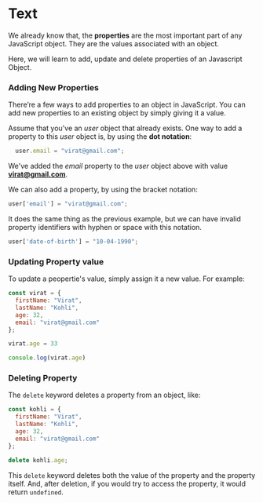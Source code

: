 # Text
We already know that, the **properties** are the most important part of any JavaScript object. They are the values associated with an object.

Here, we will learn to add, update and delete properties of an Javascript Object.

### Adding New Properties
There’re a few ways to add properties to an object in JavaScript. You can add new properties to an existing object by simply giving it a value.

Assume that you've an *user* object that already exists. One way to add a property to this  *user* object is, by using the **dot notation**:

```js
  user.email = "virat@gmail.com";
```

We've added the *email* property to the *user* object above with value **virat@gmail.com**.

We can also add a property, by using the bracket notation:

```js
user['email'] = "virat@gmail.com";
```

It does the same thing as the previous example, but we can have invalid property identifiers with hyphen or space with this notation.

```js
user['date-of-birth'] = "10-04-1990";
```

### Updating Property value
To update a peopertie's value, simply assign it a new value. For example:
```js
const virat = {
  firstName: "Virat",
  lastName: "Kohli",
  age: 32,
  email: "virat@gmail.com"
};

virat.age = 33

console.log(virat.age)
```


### Deleting Property
The `delete` keyword deletes a property from an object, like:

```js
const kohli = {
  firstName: "Virat",
  lastName: "Kohli",
  age: 32,
  email: "virat@gmail.com"
};

delete kohli.age;
```
This `delete` keyword deletes both the value of the property and the property itself. And, after deletion, if you would try to access the property, it would return `undefined`.

